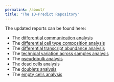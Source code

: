 ```yaml
---
permalink: /about/
title: "The ID-Predict Repository"
---
```


The updated reports can be found here:

* The [differential communication analysis](https://eroesti.github.io/_reports/differential_communication)
* The [differential cell type composition analysis](https://eroesti.github.io/_reports/differential_cell_type_composition)
* The [differential transcript abundance analysis](https://eroesti.github.io/_reports/differential_transcript_abundance)
* The [technical variation across samples analysis](https://eroesti.github.io/_reports/technical_variation_across_samples)
* The [pseudobulk analysis](https://eroesti.github.io/_reports/pseudobulk_analyses)
* The [dead cells analysis](https://eroesti.github.io/_reports/analysis_dead_cells_modified_all_samples)
* The [doublets analysis](https://eroesti.github.io/_reports/doublets_report)
* The [empty cells analysis](https://eroesti.github.io/_reports/)
